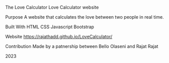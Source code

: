 The Love Calculator
Love Calculator website

Purpose
A website that calculates the love between two people in real time.

Built With
HTML CSS Javascript Bootstrap

Website
https://rajathadd.github.io/LoveCalculator/

Contribution
Made by a patnership between Bello Olaseni and Rajat Rajat

2023
